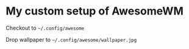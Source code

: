 # My custom setup of AwesomeWM

Checkout to `~/.config/awesome`

Drop wallpaper to `~/.config/awesome/wallpaper.jpg`
